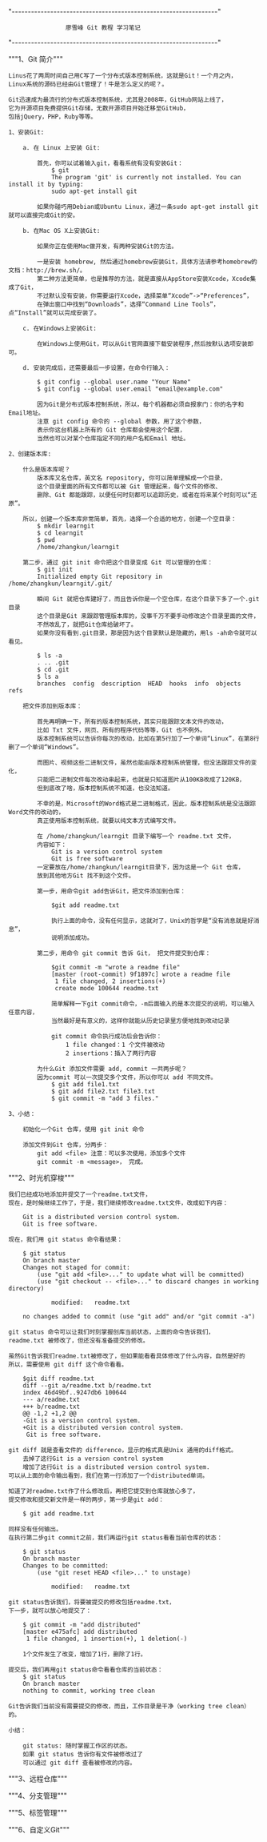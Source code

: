 "----------------------------------------------------------------"
    
                    廖雪峰 Git 教程 学习笔记
    
"----------------------------------------------------------------"

"""1、Git 简介"""
    
    Linus花了两周时间自己用C写了一个分布式版本控制系统，这就是Git！一个月之内，
    Linux系统的源码已经由Git管理了！牛是怎么定义的呢？。

    Git迅速成为最流行的分布式版本控制系统，尤其是2008年，GitHub网站上线了，
    它为开源项目免费提供Git存储，无数开源项目开始迁移至GitHub，
    包括jQuery，PHP，Ruby等等。

    1、安装Git:
       
        a. 在 Linux 上安装 Git:
            
            首先，你可以试着输入git，看看系统有没有安装Git：
                $ git
                The program 'git' is currently not installed. You can install it by typing:
                sudo apt-get install git
            
            如果你碰巧用Debian或Ubuntu Linux，通过一条sudo apt-get install git就可以直接完成Git的安。
            
        b. 在Mac OS X上安装Git:
        
            如果你正在使用Mac做开发，有两种安装Git的方法。
            
            一是安装 homebrew, 然后通过homebrew安装Git，具体方法请参考homebrew的文档：http://brew.sh/。
            第二种方法更简单，也是推荐的方法，就是直接从AppStore安装Xcode，Xcode集成了Git，
            不过默认没有安装，你需要运行Xcode，选择菜单“Xcode”->“Preferences”，
            在弹出窗口中找到“Downloads”，选择“Command Line Tools”，点“Install”就可以完成安装了。       
        
        c. 在Windows上安装Git:    
            
            在Windows上使用Git，可以从Git官网直接下载安装程序,然后按默认选项安装即可。
        
        d. 安装完成后，还需要最后一步设置，在命令行输入：
        
            $ git config --global user.name "Your Name"
            $ git config --global user.email "email@example.com"
            
            因为Git是分布式版本控制系统，所以，每个机器都必须自报家门：你的名字和Email地址。
            注意 git config 命令的 --global 参数，用了这个参数，
            表示你这台机器上所有的 Git 仓库都会使用这个配置，
            当然也可以对某个仓库指定不同的用户名和Email 地址。
            
    2、创建版本库:
        
        什么是版本库呢？
            版本库又名仓库，英文名 repository, 你可以简单理解成一个目录，
            这个目录里面的所有文件都可以被 Git 管理起来，每个文件的修改、
            删除、Git 都能跟踪，以便任何时刻都可以追踪历史，或者在将来某个时刻可以“还原”。
        
        所以，创建一个版本库非常简单，首先，选择一个合适的地方，创建一个空目录：
            $ mkdir learngit
            $ cd learngit
            $ pwd
            /home/zhangkun/learngit
        
        第二步，通过 git init 命令把这个目录变成 Git 可以管理的仓库：
            $ git init
            Initialized empty Git repository in /home/zhangkun/learngit/.git/
        
            瞬间 Git 就把仓库建好了，而且告诉你是一个空仓库，在这个目录下多了一个.git目录
            这个目录是Git 来跟踪管理版本库的，没事千万不要手动修改这个目录里面的文件，
            不然改乱了，就把Git仓库给破坏了。    
            如果你没有看到.git目录，那是因为这个目录默认是隐藏的，用ls -ah命令就可以看见。
            
            $ ls -a
            . .. .git
            $ cd .git
            $ ls a
            branches  config  description  HEAD  hooks  info  objects  refs
            
        把文件添加到版本库：
        
            首先再明确一下，所有的版本控制系统，其实只能跟踪文本文件的改动，
            比如 Txt 文件，网页、所有的程序代码等等，Git 也不例外。
            版本控制系统可以告诉你每次的改动，比如在第5行加了一个单词“Linux”，在第8行删了一个单词“Windows”。    
            
            而图片、视频这些二进制文件，虽然也能由版本控制系统管理，但没法跟踪文件的变化，
            只能把二进制文件每次改动串起来，也就是只知道图片从100KB改成了120KB，
            但到底改了啥，版本控制系统不知道，也没法知道。
            
            不幸的是，Microsoft的Word格式是二进制格式，因此，版本控制系统是没法跟踪Word文件的改动的，
            真正使用版本控制系统，就要以纯文本方式编写文件。
            
            在 /home/zhangkun/learngit 目录下编写一个 readme.txt 文件，
            内容如下：
                Git is a version control system
                Git is free software
            一定要放在/home/zhangkun/learngit目录下，因为这是一个 Git 仓库，
            放到其他地方Git 找不到这个文件。
            
            第一步，用命令git add告诉Git，把文件添加到仓库：
                
                $git add readme.txt
            
                执行上面的命令，没有任何显示，这就对了，Unix的哲学是“没有消息就是好消息”，
                说明添加成功。    
                
            第二步，用命令 git commit 告诉 Git， 把文件提交到仓库：
            
                $git commit -m "wrote a readme file"
                [master (root-commit) 9f1897c] wrote a readme file
                 1 file changed, 2 insertions(+)
                 create mode 100644 readme.txt      
                
                简单解释一下git commit命令，-m后面输入的是本次提交的说明，可以输入任意内容，
                当然最好是有意义的，这样你就能从历史记录里方便地找到改动记录        
                
                git commit 命令执行成功后会告诉你：
                    1 file changed：1 个文件被改动
                    2 insertions：插入了两行内容
                
            为什么Git 添加文件需要 add, commit 一共两步呢？
            因为commit 可以一次提交多个文件，所以你可以 add 不同文件。
                $ git add file1.txt
                $ git add file2.txt file3.txt
                $ git commit -m "add 3 files."   
            
    3、小结：
        
        初始化一个Git 仓库，使用 git init 命令
        
        添加文件到Git 仓库，分两步：
            git add <file> 注意：可以多次使用，添加多个文件
            git commit -m <message>， 完成。
            
  


"""2、时光机穿梭"""

    我们已经成功地添加并提交了一个readme.txt文件，
    现在，是时候继续工作了，于是，我们继续修改readme.txt文件，改成如下内容：    
    
        Git is a distributed version control system.
        Git is free software.
    
    现在，我们用 git status 命令看结果：
        
        $ git status
        On branch master
        Changes not staged for commit:
            (use "git add <file>..." to update what will be committed)
            (use "git checkout -- <file>..." to discard changes in working directory)

                modified:   readme.txt

        no changes added to commit (use "git add" and/or "git commit -a")
    
    git status 命令可以让我们时刻掌握创库当前状态，上面的命令告诉我们，
    readme.txt 被修改了，但还没有准备提交的修改。
    
    虽然Git告诉我们readme.txt被修改了，但如果能看看具体修改了什么内容，自然是好的
    所以，需要使用 git diff 这个命令看看。
    
        $git diff readme.txt
        diff --git a/readme.txt b/readme.txt
        index 46d49bf..9247db6 100644
        --- a/readme.txt
        +++ b/readme.txt
        @@ -1,2 +1,2 @@
        -Git is a version control system.
        +Git is a distributed version control system.
         Git is free software.     
    
    git diff 就是查看文件的 difference，显示的格式真是Unix 通用的diff格式。
        去掉了这行Git is a version control system
        增加了这行Git is a distributed version control system.
    可以从上面的命令输出看到，我们在第一行添加了一个distributed单词。
    
    知道了对readme.txt作了什么修改后，再把它提交到仓库就放心多了，
    提交修改和提交新文件是一样的两步，第一步是git add：
        
        $ git add readme.txt
    
    同样没有任何输出。
    在执行第二步git commit之前，我们再运行git status看看当前仓库的状态：     
        
        $ git status
        On branch master
        Changes to be committed:
            (use "git reset HEAD <file>..." to unstage)
            
                modified:   readme.txt

    git status告诉我们，将要被提交的修改包括readme.txt，
    下一步，就可以放心地提交了：   
        
        $ git commit -m "add distributed"
        [master e475afc] add distributed
         1 file changed, 1 insertion(+), 1 deletion(-)
        
        1个文件发生了改变，增加了1行，删除了1行。
        
    提交后，我们再用git status命令看看仓库的当前状态：
        $ git status
        On branch master
        nothing to commit, working tree clean    
    
    Git告诉我们当前没有需要提交的修改，而且，工作目录是干净（working tree clean）的。     
         
    小结：
    
        git status: 随时掌握工作区的状态。
        如果 git status 告诉你有文件被修改过了
        可以通过 git diff 查看被修改的内容。


"""3、远程仓库"""

"""4、分支管理"""

"""5、标签管理"""

"""6、自定义Git"""